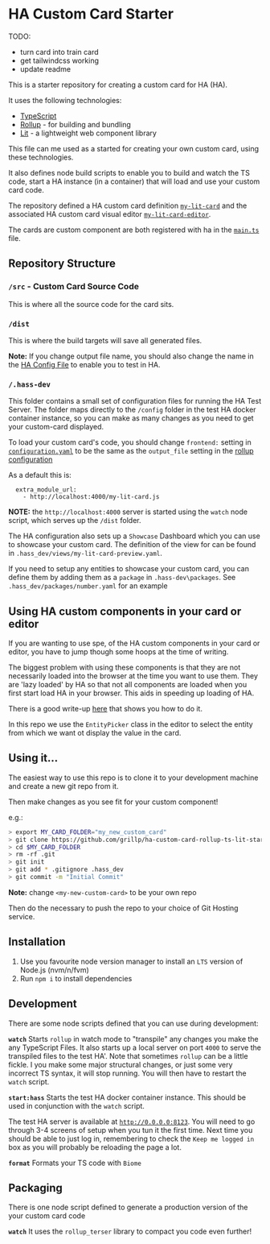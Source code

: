 # HA Custom Card Starter

TODO:

- turn card into train card
- get tailwindcss working
- update readme

This is a starter repository for creating a custom card for HA (HA).

It uses the following technologies:

- [TypeScript](https://www.typescriptlang.org/)
- [Rollup](https://rollupjs.org/) - for building and bundling
- [Lit](https://lit.dev) - a lightweight web component library

This file can me used as a started for creating your own custom card, using these technologies.

It also defines node build scripts to enable you to build and watch the TS code, start a HA instance (in a container) that will load and use your custom card code.

The repository defined a HA custom card definition [`my-lit-card`](src/card.ts) and the associated HA custom card visual editor [`my-lit-card-editor`](src/editor.ts).

The cards are custom component are both registered with ha in the [`main.ts`](src/main.ts) file.

## Repository Structure

### `/src` - Custom Card Source Code

This is where all the source code for the card sits.

### `/dist`

This is where the build targets will save all generated files.

**Note:** If you change output file name, you should also change the name in the [HA Config File](.hass_dev/configuration.yaml) to enable you to test in HA.

### `/.hass-dev`

This folder contains a small set of configuration files for running the HA Test Server. The folder maps directly to the `/config` folder in the test HA docker container instance, so you can make as many changes as you need to get your custom-card displayed.

To load your custom card's code, you should change `frontend:` setting in [`configuration.yaml`](.hass-dev/configuration.yaml) to be the same as the `output_file` setting in the [rollup configuration](./rollup.config.mjs)

As a default this is:

```
  extra_module_url:
    - http://localhost:4000/my-lit-card.js
```

**NOTE:** the `http://localhost:4000` server is started using the `watch` node script, which serves up the `/dist` folder.

The HA configuration also sets up a `Showcase` Dashboard which you can use to showcase your custom card. The definition of the view for can be found in `.hass_dev/views/my-lit-card-preview.yaml`.

If you need to setup any entities to showcase your custom card, you can define them by adding them as a `package` in `.hass-dev\packages`. See `.hass_dev/packages/number.yaml` for an example

## Using HA custom components in your card or editor

If you are wanting to use spe, of the HA custom components in your card or editor, you have to jump though some hoops at the time of writing.

The biggest problem with using these components is that they are not necessarily loaded into the browser at the time you want to use them. They are 'lazy loaded' by HA so that not all components are loaded when you first start load HA in your browser. This aids in speeding up loading of HA.

There is a good write-up [here](https://github.com/thomasloven/hass-config/wiki/PreLoading-Lovelace-Elements) that shows you how to do it.

In this repo we use the `EntityPicker` class in the editor to select the entity from which we want ot display the value in the card.

## Using it...

The easiest way to use this repo is to clone it to your development machine and create a new git repo from it.

Then make changes as you see fit for your custom component!

e.g.:

```bash
> export MY_CARD_FOLDER="my_new_custom_card"
> git clone https://github.com/grillp/ha-custom-card-rollup-ts-lit-starter.git $MY_CARD_FOLDER
> cd $MY_CARD_FOLDER
> rm -rf .git
> git init
> git add * .gitignore .hass_dev
> git commit -m "Initial Commit"
```

**Note:** change `<my-new-custom-card>` to be your own repo

Then do the necessary to push the repo to your choice of Git Hosting service.

## Installation

1. Use you favourite node version manager to install an `LTS` version of Node.js (nvm/n/fvm)
2. Run `npm i` to install dependencies

## Development

There are some node scripts defined that you can use during development:

**`watch`**
Starts `rollup` in watch mode to "transpile" any changes you make the any TypeScript Files. It also starts up a local server on port `4000` to serve the transpiled files to the test HA'.
Note that sometimes `rollup` can be a little fickle. I you make some major structural changes, or just some very incorrect TS syntax, it will stop running. You will then have to restart the `watch` script.

**`start:hass`**
Starts the test HA docker container instance. This should be used in conjunction with the `watch` script.

The test HA server is available at [`http://0.0.0.0:8123`](http://0.0.0.0:8123). You will need to go through 3-4 screens of setup when you tun it the first time.
Next time you should be able to just log in, remembering to check the `Keep me logged in` box as you will probably be reloading the page a lot.

**`format`**
Formats your TS code with `Biome`

## Packaging

There is one node script defined to generate a production version of the your custom card code

**`watch`**
It uses the `rollup_terser` library to compact you code even further!
